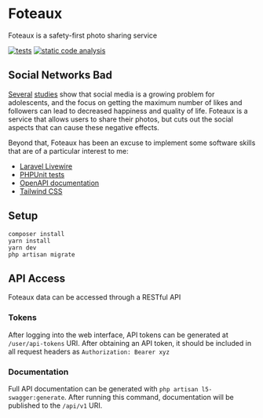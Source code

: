 # Foteaux

Foteaux is a safety-first photo sharing service

[![tests](https://github.com/amsoell/foteaux/actions/workflows/tests.yml/badge.svg)](https://github.com/amsoell/foteaux/actions/workflows/tests.yml)
[![static code analysis](https://github.com/amsoell/foteaux/actions/workflows/analysis.yml/badge.svg)](https://github.com/amsoell/foteaux/actions/workflows/analysis.yml)

## Social Networks Bad

[Several](https://www.researchgate.net/publication/344195460_Getting_Fewer_Likes_Than_Others_on_Social_Media_Elicits_Emotional_Distress_Among_Victimized_Adolescents) [studies](https://journals.sagepub.com/doi/abs/10.1177/0956797616645673) show that social media is a growing problem for adolescents, and the focus on getting the maximum number of likes and followers can lead to decreased happiness and quality of life. Foteaux is a service that allows users to share their photos, but cuts out the social aspects that can cause these negative effects.

Beyond that, Foteaux has been an excuse to implement some software skills that are of a particular interest to me:

+ [Laravel Livewire](https://laravel-livewire.com)
+ [PHPUnit tests](https://phpunit.de)
+ [OpenAPI documentation](https://swagger.io/resources/open-api/)
+ [Tailwind CSS](https://tailwindcss.com)

## Setup

```
composer install
yarn install
yarn dev
php artisan migrate
```

## API Access

Foteaux data can be accessed through a RESTful API

### Tokens

After logging into the web interface, API tokens can be generated at `/user/api-tokens` URI. After obtaining an API token, it should be included in all request headers as `Authorization: Bearer xyz`

### Documentation

Full API documentation can be generated with `php artisan l5-swagger:generate`. After running this command, documentation will be published to the `/api/v1` URI.
